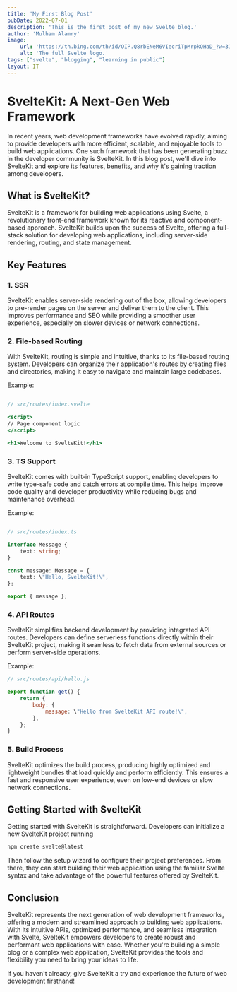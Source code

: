 ```yaml
---
title: 'My First Blog Post'
pubDate: 2022-07-01
description: 'This is the first post of my new Svelte blog.'
author: 'Mulham Alamry'
image:
    url: 'https://th.bing.com/th/id/OIP.Q8rbENeM6VIecriTpMrpkQHaD_?w=313&h=180&c=7&r=0&o=5&dpr=1.3&pid=1.7'
    alt: 'The full Svelte logo.'
tags: ["svelte", "blogging", "learning in public"]
layout: IT
---
```

# SvelteKit: A Next-Gen Web Framework

In recent years, web development frameworks have evolved rapidly, aiming to provide developers with more efficient, scalable, and enjoyable tools to build web applications. One such framework that has been generating buzz in the developer community is SvelteKit. In this blog post, we'll dive into SvelteKit and explore its features, benefits, and why it's gaining traction among developers.

## What is SvelteKit?

SvelteKit is a framework for building web applications using Svelte, a revolutionary front-end framework known for its reactive and component-based approach. SvelteKit builds upon the success of Svelte, offering a full-stack solution for developing web applications, including server-side rendering, routing, and state management.

## Key Features

### 1. SSR

SvelteKit enables server-side rendering out of the box, allowing developers to pre-render pages on the server and deliver them to the client. This improves performance and SEO while providing a smoother user experience, especially on slower devices or network connections.

### 2. File-based Routing

With SvelteKit, routing is simple and intuitive, thanks to its file-based routing system. Developers can organize their application's routes by creating files and directories, making it easy to navigate and maintain large codebases.

Example:

```jsx

// src/routes/index.svelte

<script>
// Page component logic
</script>

<h1>Welcome to SvelteKit!</h1>
```

### 3. TS Support

SvelteKit comes with built-in TypeScript support, enabling developers to write type-safe code and catch errors at compile time. This helps improve code quality and developer productivity while reducing bugs and maintenance overhead.

Example:

```typescript

// src/routes/index.ts

interface Message {
    text: string;
}

const message: Message = {
    text: \"Hello, SvelteKit!\",
};

export { message };
```

### 4. API Routes

SvelteKit simplifies backend development by providing integrated API routes. Developers can define serverless functions directly within their SvelteKit project, making it seamless to fetch data from external sources or perform server-side operations.

Example:

```javascript
// src/routes/api/hello.js

export function get() {
    return {
        body: {
            message: \"Hello from SvelteKit API route!\",
        },
    };
}
```

### 5. Build Process

SvelteKit optimizes the build process, producing highly optimized and lightweight bundles that load quickly and perform efficiently. This ensures a fast and responsive user experience, even on low-end devices or slow network connections.

## Getting Started with SvelteKit

Getting started with SvelteKit is straightforward. Developers can initialize a new SvelteKit project running
```bash
npm create svelte@latest
```
Then follow the setup wizard to configure their project preferences. From there, they can start building their web application using the familiar Svelte syntax and take advantage of the powerful features offered by SvelteKit.

## Conclusion

SvelteKit represents the next generation of web development frameworks, offering a modern and streamlined approach to building web applications. With its intuitive APIs, optimized performance, and seamless integration with Svelte, SvelteKit empowers developers to create robust and performant web applications with ease. Whether you're building a simple blog or a complex web application, SvelteKit provides the tools and flexibility you need to bring your ideas to life.

If you haven't already, give SvelteKit a try and experience the future of web development firsthand!